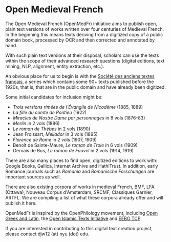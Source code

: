 
# Open Medieval French

The Open Medieval French (OpenMedFr) initiative aims to publish open, plain text
versions of works written over four centuries of Medieval French.  In the
beginning this means texts deriving from a digitized copy of a public domain book, processed
by OCR and then corrected and annotated by hand.

With such plain text versions at their disposal, scholars can use the texts
within the scope of their advanced research questions (digital editions, text
mining, NLP, alignment, entity extraction, etc.).

An obvious place for us to begin is with the [Société des anciens textes français](https://en.wikipedia.org/wiki/Soci%C3%A9t%C3%A9_des_anciens_textes_fran%C3%A7ais), a series which contains some 90+ texts published before the 1920s, that is, that
are in the public domain and have already been digitized.

Some initial candidates for inclusion might be:

* _Trois versions rimées de l'Évangile de Nicodème_ (1885, 1889)
* _La fille du comte de Pontieu_ (1922)
* _Miracles de Nostre Dame par personnages_ in 8 vols (1876-83)
* _Merlin_ in 2 vols (1886)
* _Le roman de Thèbes_ in 2 vols (1890)
* Jean Froissart, _Meliador_ in 3 vols (1895)
* _Florence de Rome_ in 2 vols (1907, 1909)
* Benoît de Sainte-Maure, _Le roman de Troie_ in 6 vols (1909)
* Gervais de Bus, _Le roman de Fauvel_ in 2 vols (1914, 1919)

There are also many places to find open, digitized editions to work with: Google
Books, Gallica, Internet Archive and HathiTrust. In addition, early Romance journals
such as _Romania_ and _Romanische Forschungen_ are important sources as well.

There are also existing corpora of works in medieval French, BMF, LFA (Ottawa),
Nouveau Corpus d'Amsterdam, SRCMF, Classiques Garnier, ARTFL. We are compiling a
list of what these corpora already offer and will publish it here.

OpenMedFr is inspired by the OpenPhilology movement, including [Open Greek and Latin](https://github.com/OpenGreekAndLatin), the [Open Islamic Texts Initiative](https://github.com/OpenITI) and [EEBO TCP](http://www.textcreationpartnership.org/tcp-eebo/).

If you are interested in contributing to this digital text creation project,
please contact djw12 (at) nyu (dot) edu.

